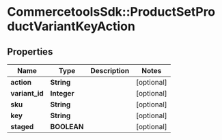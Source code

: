 # CommercetoolsSdk::ProductSetProductVariantKeyAction

## Properties
Name | Type | Description | Notes
------------ | ------------- | ------------- | -------------
**action** | **String** |  | [optional] 
**variant_id** | **Integer** |  | [optional] 
**sku** | **String** |  | [optional] 
**key** | **String** |  | [optional] 
**staged** | **BOOLEAN** |  | [optional] 

